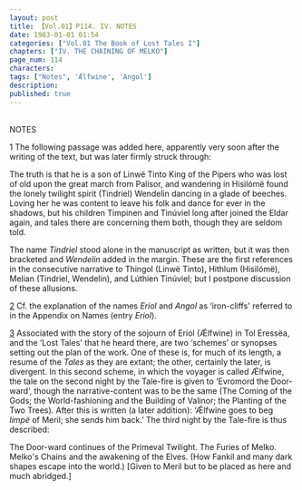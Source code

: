```yaml
---
layout: post
title: 【Vol.01】P114. IV. NOTES
date: 1983-01-01 01:54
categories: ["Vol.01 The Book of Lost Tales I"]
chapters: ["IV. THE CHAINING OF MELKO"]
page_num: 114
characters: 
tags: ["Notes", 'Ǽlfwine', 'Angol']
description: 
published: true
---
```


<BR>
NOTES

1  The following passage was added here, apparently very soon after the writing of the text, but was later firmly struck through:

The truth is that he is a son of Linwë Tinto King of the Pipers who was lost of old upon the great march from Palisor, and wandering in Hisilómë found the lonely twilight spirit (Tindriel) Wendelin dancing in a glade of beeches. Loving her he was content to leave his folk and dance for ever in the shadows, but his children Timpinen and Tinúviel long after joined the Eldar again, and tales there are concerning them both, though they are seldom told.

The name <I>Tindriel</I> stood alone in the manuscript as written, but it was then bracketed and <I>Wendelin</I> added in the margin. These are the first references in the consecutive narrative to Thingol (Linwë Tinto), Hithlum (Hisilómë), Melian (Tindriel, Wendelin), and Lúthien Tinúviel; but I postpone discussion of these allusions.

[2]({{site.baseurl}}/vol01-p102)  Cf. the explanation of the names <I>Eriol</I> and <I>Angol</I> as ‘iron-cliffs' referred to in the Appendix on Names (entry <I>Eriol</I>).

[3]({{site.baseurl}}/vol01-p104)  Associated with the story of the sojourn of Eriol (Ǽlfwine) in Tol Eressëa, and the ‘Lost Tales' that he heard there, are two ‘schemes' or synopses setting out the plan of the work. One of these is, for much of its length, a resume of the <I>Tales</I> as they are extant; the other, certainly the later, is divergent. In this second scheme, in which the voyager is called Ǽlfwine, the tale on the second night by the Tale-fire is given to ‘Evromord the Door-ward’, though the narrative-content was to be the same (The Coming of the Gods; the World-fashioning and the Building of Valinor; the Planting of the Two Trees). After this is written (a later addition): ‘Ǽlfwine goes to beg <I>limpë</I> of Meril; she sends him back.’ The third night by the Tale-fire is thus described:

The Door-ward continues of the Primeval Twilight. The Furies of Melko. Melko's Chains and the awakening of the Elves. (How Fankil and many dark shapes escape into the world.) [Given to Meril but to be placed as here and much abridged.]

